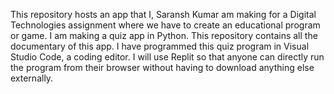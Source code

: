 This repository hosts an app that I, Saransh Kumar am making for a Digital Technologies assignment where we have to create an educational program or game. I am making a quiz app in Python. This repository contains all the documentary of this app. I have programmed this quiz program in Visual Studio Code, a coding editor. I will use Replit so that anyone can directly run the program from their browser without having to download anything else externally.
